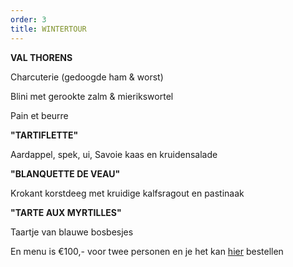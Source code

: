 ```yaml
---
order: 3
title: WINTERTOUR
---
```

**VAL THORENS** 


Charcuterie (gedoogde ham & worst)


Blini met gerookte zalm & mierikswortel 


Pain et beurre



**"TARTIFLETTE"**


Aardappel, spek, ui, Savoie kaas en kruidensalade



**"BLANQUETTE DE VEAU"**


Krokant korstdeeg met kruidige kalfsragout en pastinaak



**"TARTE AUX MYRTILLES"**


Taartje van blauwe bosbesjes



En menu is €100,- voor twee personen en je het kan [hier](https://wwc.resengo.com/IndexFrame?companyShortCode=Restaurant_Jaime_van_Heije_Ouderkerk_ad_Amstel&Lang=NL&url=pq%2FFsL5gXV3FwLxirI%2BhvZuhwV2JnpdSlZWpwFydv7m%2BwM61nbehoXN2gnmgf3ZnalSAp6N1eI1raISZlJV2emNLinaZf155e6Cbm4dwf3F4n3WUiV6YhJyVnI5ja41qdk6bi6l4i4VsoZ53gFyWhYCBdbjPoF2ty6SqYp3Flw%3D%3D) bestellen